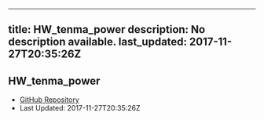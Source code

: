 
---
title: HW_tenma_power
description: No description available.
last_updated: 2017-11-27T20:35:26Z
---

## HW_tenma_power

- [GitHub Repository](https://github.com/ScopeFoundry/HW_tenma_power)
- Last Updated: 2017-11-27T20:35:26Z

